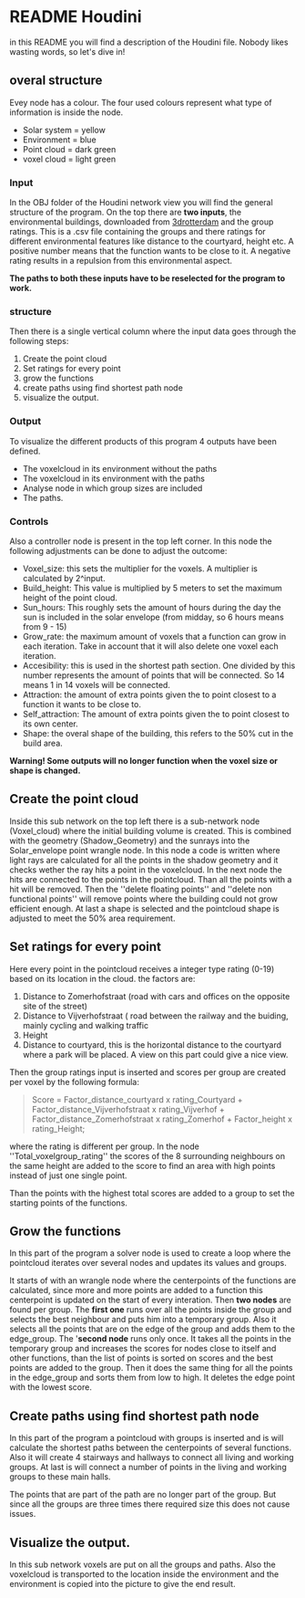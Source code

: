 ﻿# README Houdini
in this README you will find a description of the Houdini file. Nobody likes wasting words, so let's dive in!

## overal structure
Evey node has a colour. The four used colours represent what type of information is inside the node.
* Solar system = yellow
* Environment = blue
* Point cloud = dark green
* voxel cloud = light green

### Input
In the OBJ folder of the Houdini network view you will find the general structure of the program. On the top there are **two inputs**, the environmental buildings, downloaded from [3drotterdam](https://www.3drotterdam.nl/#/) and the group ratings. This is a .csv file containing the groups and there ratings for different environmental features like distance to the courtyard, height etc. A positive number means that the function wants to be close to it. A negative rating results in a repulsion from this environmental aspect.

**The paths to both these inputs have to be reselected for the program to work.**
### structure
Then there is a single vertical column where the input data goes through the following steps:
1. Create the point cloud
3. Set ratings for every point
4. grow the functions
5. create paths using find shortest path node
6. visualize the output.
### Output
To visualize the different products of this program 4 outputs have been defined.
* The voxelcloud in its environment without the paths
* The voxelcloud in its environment with the paths
* Analyse node in which group sizes are included
* The paths.
### Controls
Also a controller node is present in the top left corner. In this node the following adjustments can be done to adjust the outcome:
* Voxel_size: this sets the multiplier for the voxels. A multiplier is calculated by 2^input.
* Build_height: This value is multiplied by 5 meters to set the maximum height of the point cloud.
* Sun_hours: This roughly sets the amount of hours during the day the sun is included in the solar envelope (from midday, so 6 hours means from 9 - 15)
* Grow_rate: the maximum amount of voxels that a function can grow in each iteration. Take in account that it will also delete one voxel each iteration.
* Accesibility: this is used in the shortest path section. One divided by this number represents the amount of points that will be connected. So 14 means 1 in 14 voxels will be connected.
* Attraction: the amount of extra points given the to point closest to a function it wants to be close to.
* Self_attraction: The amount of extra points given the to point closest to its own center.
* Shape: the overal shape of the building, this refers to the 50% cut in the build area.

**Warning! Some outputs will no longer function when the voxel size or shape is changed.**

## Create the point cloud
Inside this sub network on the top left there is a sub-network node (Voxel_cloud) where the initial building volume is created. This is combined with the geometry (Shadow_Geometry) and the sunrays into the Solar_envelope point wrangle node. In this node a code is written where light rays are calculated for all the points in the shadow geometry and it checks wether the ray hits a point in the voxelcloud.
In the next node the hits are connected to the points in the pointcloud. Than all the points with a hit will be removed.
Then the ''delete floating points'' and ''delete non functional points'' will remove points where the building could not grow efficient enough. 
At last a shape is selected and the pointcloud shape is adjusted to meet the 50% area requirement.

## Set ratings for every point
Here every point in the pointcloud receives a integer type rating (0-19) based on its location in the cloud. the factors are:
1.  Distance to Zomerhofstraat (road with cars and offices on the opposite site of the street)
2. Distance to Vijverhofstraat ( road between the railway and the buiding, mainly cycling and walking traffic
3. Height
4. Distance to courtyard, this is the horizontal distance to the courtyard where a park will be placed. A view on this part could give a nice view.

Then the group ratings input is inserted and scores per group are created per voxel by the following formula:
>Score = Factor_distance_courtyard x rating_Courtyard + 
Factor_distance_Vijverhofstraat x rating_Vijverhof + 
Factor_distance_Zomerhofstraat x rating_Zomerhof + 
Factor_height x rating_Height;        

where the rating is different per group.
In the node ''Total_voxelgroup_rating'' the scores of the 8 surrounding neighbours on the same height are added to the score to find an area with high points instead of just one single point.

Than the points with the highest total scores are added to a group to set the starting points of the functions.

## Grow the functions
In this part of the program a solver node is used to create a loop where the pointcloud iterates over several nodes and updates its values and groups.

It starts of with an wrangle node where the centerpoints of the functions are calculated, since more and more points are added to a function this centerpoint is updated on the start of every interation. Then **two nodes** are found per group. The **first one** runs over all the points inside the group and selects the best neighbour and puts him into a temporary group. Also it selects all the points that are on the edge of the group and adds them to the edge_group.
The '**second node** runs only once. It takes all the points in the temporary group and increases the scores for nodes close to itself and other functions, than the list of points is sorted on scores and the best points are added to the group. Then it does the same thing for all the points in the edge_group and sorts them from low to high. It deletes the edge point with the lowest score.

## Create paths using find shortest path node
In this part of the program a pointcloud with groups is inserted and is will calculate the shortest paths between the centerpoints of several functions. Also it will create 4 stairways and hallways to connect all living and working groups. At last is will connect a number of points in the living and working groups to these main halls.

The points that are part of the path are no longer part of the group. But since all the groups are three times there required size this does not cause issues.

## Visualize the output.
In this sub network voxels are put on all the groups and paths. Also the voxelcloud is transported to the location inside the environment and the environment is copied into the picture to give the end result.
